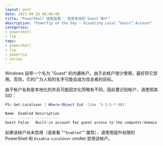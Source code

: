 ```yaml
---
layout: post
date: 2021-09-28 00:00:00
title: "PowerShell 技能连载 - 禁用本地的 Guest 账户"
description: "PowerTip of the Day - Disabling Local “Guest” Account"
categories:
- powershell
- tip
tags:
- powershell
- tip
- powertip
- series
---
```

Windows 自带一个名为 "Guest" 的内置帐户。由于此帐户很少使用，最好将它禁用。否则，它的广为人知的名字可能会成为攻击者的目标。

由于帐户名称是本地化的并且可能因文化而略有不同，因此要识别帐户，请使用其 SID：

```powershell
PS> Get-Localuser | Where-Object Sid -like 'S-1-5-*-501'

Name  Enabled Description
----  ------- -----------
Guest False   Built-in account for guest access to the computer/domain
```

如果该帐户尚未禁用（请查看 "`“Enabled”`" 属性），请使用提升权限的 PowerShell 和 `Disable-LocalUser` cmdlet 禁用该帐户。

<!--本文国际来源：[Disabling Local “Guest” Account](https://community.idera.com/database-tools/powershell/powertips/b/tips/posts/disabling-local-guest-account)-->

